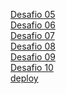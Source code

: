 <!-- Desafios Markee App -->

[Desafio 05](https://github.com/FilipeNatividade/markee_app/tree/challenge_05)\
[Desafio 06](https://github.com/FilipeNatividade/markee_app/tree/challenge_06)\
[Desafio 07](https://github.com/FilipeNatividade/markee_app/tree/challenge_07)\
[Desafio 08](https://github.com/FilipeNatividade/markee_app/tree/challenge_08)\
[Desafio 09](https://github.com/FilipeNatividade/markee_app/tree/challenge_09)\
[Desafio 10](https://github.com/FilipeNatividade/markee_app/tree/challenge_10)\
[deploy](https://my-markee.netlify.app/)
